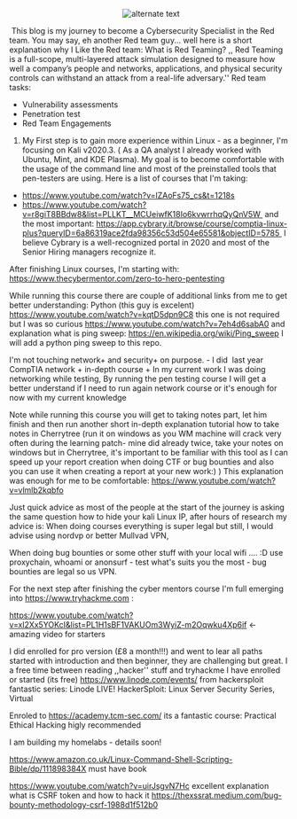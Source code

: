 <p align="center"> 
    <img src="https://user-images.githubusercontent.com/16366238/93334376-c371a880-f81c-11ea-88f9-88347bbab741.PNG" alt="alternate text">
 </p>



 This blog is my journey to become a Cybersecurity Specialist in the Red team.
You may say, eh another Red team guy... well here is a short explanation why I Like the Red team:
What is Red Teaming? 
,, Red Teaming is a full-scope, multi-layered attack simulation designed to measure how well a company’s people and networks, applications, and physical security controls can withstand an attack from a real-life adversary.''
Red team tasks:
- Vulnerability assessments
- Penetration test
- Red Team Engagements 
1. My First step is to gain more experience within Linux - as a beginner, I'm focusing on Kali v2020.3. ( As a QA analyst I already worked with Ubuntu, Mint, and KDE Plasma). My goal is to become comfortable with the usage of the command line and most of the preinstalled tools that pen-testers are using.
Here is a list of courses that I'm taking:
- https://www.youtube.com/watch?v=lZAoFs75_cs&t=1218s
- https://www.youtube.com/watch?v=r8giT8BBdw8&list=PLLKT__MCUeiwfK18Io6kvwrrhqQyQnV5W 
and the most important: https://app.cybrary.it/browse/course/comptia-linux-plus?queryID=6a86319ace2fda98356c53d504e65581&objectID=5785 
I believe Cybrary is a well-recognized portal in 2020 and most of the Senior Hiring managers recognize it.

After finishing Linux courses, I'm starting with:
https://www.thecybermentor.com/zero-to-hero-pentesting 

While running this course there are couple of additional links from me to get better understanding:
 Python (this guy is excelent) https://www.youtube.com/watch?v=kqtD5dpn9C8   this one is not required but I was so curious https://www.youtube.com/watch?v=7eh4d6sabA0
 and explanation what is ping sweep: https://en.wikipedia.org/wiki/Ping_sweep  I will add a python ping sweep to this repo. 

I'm not touching network+ and security+ on purpose. - I did  last year CompTIA network + in-depth course + In my current work I was doing networking while testing, By running the pen testing course I will get a better understand if I need to run again network course or it's enough for now with my current knowledge


Note while running this course you will get to taking notes part, let him finish and then run another short in-depth explanation tutorial how to take notes in Cherrytree (run it on windows as you WM machine will crack very often during the learning patch- mine did already twice, take your notes on windows but in Cherrytree, it's important to be familiar with this tool as I can speed up your report creation when doing CTF or bug bounties and also you can use it when creating a report at your new work:) ) This explanation was enough for me to be comfortable: https://www.youtube.com/watch?v=vlmlb2kqbfo 
 
 
Just quick advice as most of the people at the start of the journey is asking the same question how to hide your kali Linux IP, after hours of research my advice is:
When doing courses everything is super legal but still, I would advise using nordvp or better Mullvad VPN,
 
 
When doing bug bounties or some other stuff with your local wifi .... :D use proxychain, whoami or anonsurf - test what's suits you the most - bug bounties are legal so us VPN.


For the next step after finishing the cyber mentors course I'm full emerging into https://www.tryhackme.com :

https://www.youtube.com/watch?v=xl2Xx5YOKcI&list=PL1H1sBF1VAKUOm3WyiZ-m2Oqwku4Xp6if <- amazing video for starters

I did enrolled for pro version (£8 a month!!!) and went to lear all paths started with introduction and then beginner, they are challenging but great.
I a free time between reading ,,hacker'' stuff and tryhackme I have enrolled or started (its free) https://www.linode.com/events/ from hackersploit fantastic series: Linode LIVE! HackerSploit: Linux Server Security Series, Virtual

Enroled to https://academy.tcm-sec.com/ its a fantastic course: Practical Ethical Hacking higly recommended

I am building my homelabs - details soon!

https://www.amazon.co.uk/Linux-Command-Shell-Scripting-Bible/dp/111898384X must have book

https://www.youtube.com/watch?v=uirJsgvN7Hc excellent explanation what is CSRF token and how to hack it https://thexssrat.medium.com/bug-bounty-methodology-csrf-1988d1f512b0

